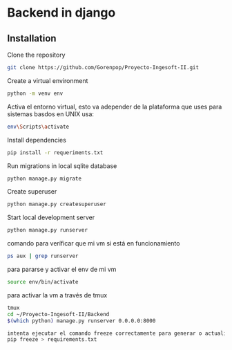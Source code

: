 # Backend in django

## Installation
Clone the repository
```bash
git clone https://github.com/Gorenpop/Proyecto-Ingesoft-II.git
```

Create a virtual environment

```bash
python -m venv env
```
Activa el entorno virtual, esto va adepender de la plataforma que uses para sistemas basdos en UNIX usa:
```bash
env\Scripts\activate 
```

Install dependencies
```bash
pip install -r requeriments.txt
```

Run migrations in local sqlite database
```bash
python manage.py migrate
```

Create superuser
```bash
python manage.py createsuperuser
```

Start local development server
```bash
python manage.py runserver
```

comando para veríficar que mi vm si está en funcionamiento
```bash
ps aux | grep runserver
```
para pararse y activar el env de mi vm
```bash
source env/bin/activate
```
para activar la vm a través de tmux
```bash
tmux
cd ~/Proyecto-Ingesoft-II/Backend
$(which python) manage.py runserver 0.0.0.0:8000
```
```bash
intenta ejecutar el comando freeze correctamente para generar o actualizar el archivo requirements.txt:
pip freeze > requirements.txt

```